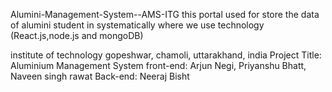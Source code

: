 Alumini-Management-System--AMS-ITG
this portal used for store the data of alumini student in systematically where we use technology (React.js,node.js and mongoDB)

institute of technology gopeshwar, chamoli, uttarakhand, india
Project Title: Aluminium Management System
front-end: Arjun Negi, Priyanshu Bhatt, Naveen singh rawat Back-end: Neeraj Bisht
